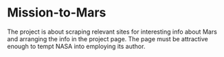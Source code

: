 # Mission-to-Mars

The project is about scraping relevant sites for interesting info about Mars and arranging the info in the project page. The page must be attractive enough to tempt NASA into employing its author.